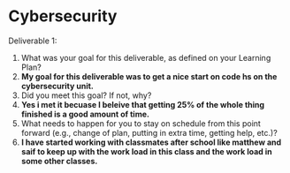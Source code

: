 # Cybersecurity
Deliverable 1:
 1. What was your goal for this deliverable, as defined on your Learning Plan?
 2. __My goal for this deliverable was to get a nice start on code hs on the cybersecurity unit.__
 3. Did you meet this goal? If not, why?
 4. __Yes i met it becuase I beleive that getting 25% of the whole thing finished is a good amount of time.__
 5. What needs to happen for you to stay on schedule from this point forward (e.g., change of plan, putting in extra time, getting help, etc.)?
 6. __I have started working with classmates after school like matthew and saif to keep up with the work load in this class and the work load in some other classes.__

